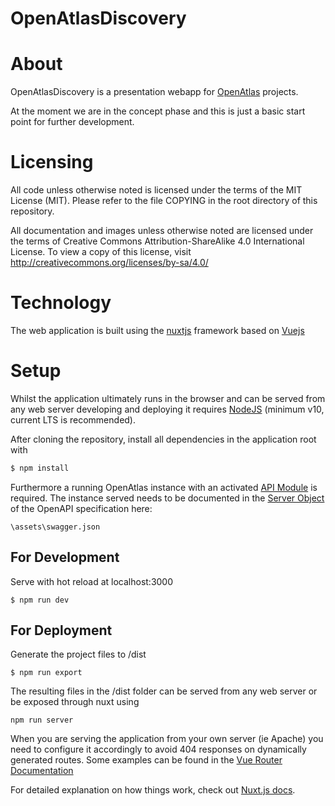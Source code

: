 # OpenAtlasDiscovery

# About

OpenAtlasDiscovery is a presentation webapp for [OpenAtlas](https://openatlas.eu) projects.

At the moment we are in the concept phase and this is just a basic start point for further
development.

# Licensing

All code unless otherwise noted is licensed under the terms of the MIT License (MIT).
Please refer to the file COPYING in the root directory of this repository.

All documentation and images unless otherwise noted are licensed under the terms of Creative Commons
Attribution-ShareAlike 4.0 International License.
To view a copy of this license, visit http://creativecommons.org/licenses/by-sa/4.0/

# Technology

The web application is built using the [nuxtjs](https://nuxtjs.org/) framework based
on [Vuejs](https://vuejs.org/)

# Setup

Whilst the application ultimately runs in the browser and can be served from any web server
developing and deploying it requires [NodeJS](https://nodejs.org/en/about/releases/)
(minimum v10, current LTS is recommended).

After cloning the repository, install all dependencies in the application root with
```bash
$ npm install
```

Furthermore a running OpenAtlas instance with an activated
[API Module](https://demo.openatlas.eu/static/manual/tools/api.html) is required.
The instance served needs to be documented in the
[Server Object](https://swagger.io/specification/#server-object) of
the OpenAPI specification here:

```
\assets\swagger.json
``` 

## For Development

Serve with hot reload at localhost:3000
```
$ npm run dev
```

## For Deployment

Generate the project files to /dist
```
$ npm run export
```

The resulting files in the /dist folder can be served from any web server or be exposed through
nuxt using
```
npm run server
```
When you are serving the application from your own server (ie Apache) you need to configure it
accordingly to avoid 404 responses on dynamically generated routes. Some examples can be found
in the [Vue Router Documentation](https://router.vuejs.org/guide/essentials/history-mode.html#example-server-configurations) 


For detailed explanation on how things work, check out [Nuxt.js docs](https://nuxtjs.org).
